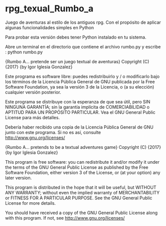 # rpg_texual_Rumbo_a
Juego de aventuras al estilo de los antiguos rpg.
Con el propósito de aplicar algunas funcionalidades simples en Python

Para probar esta versión debes tener Python instalado en tu sistema.

Abre un terminal en el directorio que contiene el archivo rumbo.py
y escribe : python rumbo.py





{Rumbo A... pretende ser un juego textual de aventuras}
Copyright (C) {2017}  {by Igor Iglesia Gonzalez}

Este programa es software libre: puedes redistribuirlo y / o modificarlo
bajo los términos de la Licencia Pública General de GNU publicada por
la Free Software Foundation, ya sea la versión 3 de la Licencia, o
(a su elección) cualquier versión posterior.

Este programa se distribuye con la esperanza de que sea útil,
pero SIN NINGUNA GARANTÍA; sin la garantía implícita de
COMERCIABILIDAD o APTITUD PARA UN PROPÓSITO PARTICULAR. Vea el
GNU General Public License para más detalles.

Debería haber recibido una copia de la Licencia Pública General de GNU
junto con este programa. Si no es así, consulte <http://www.gnu.org/licenses/>




{Rumbo A... pretends to be a textual adventures game}
Copyright (C) {2017}  {by Igor Iglesia Gonzalez}

This program is free software: you can redistribute it and/or modify
it under the terms of the GNU General Public License as published by
the Free Software Foundation, either version 3 of the License, or
(at your option) any later version.

This program is distributed in the hope that it will be useful,
but WITHOUT ANY WARRANTY; without even the implied warranty of
MERCHANTABILITY or FITNESS FOR A PARTICULAR PURPOSE.  See the
GNU General Public License for more details.

You should have received a copy of the GNU General Public License
along with this program.  If not, see <http://www.gnu.org/licenses/>
